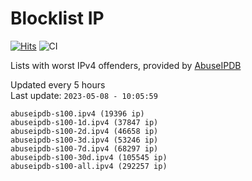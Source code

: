# Blocklist IP

[![Hits](https://hits.seeyoufarm.com/api/count/incr/badge.svg?url=https%3A%2F%2Fgithub.com%2Fborestad%2Fblocklist-ip%2F&count_bg=%2379C83D&title_bg=%23555555&icon=&icon_color=%23E7E7E7&title=hits&edge_flat=false)](https://hits.seeyoufarm.com)  ![CI](https://img.shields.io/github/workflow/status/borestad/blocklist-ip/CI?style=flat-square)

Lists with worst IPv4 offenders, provided by [AbuseIPDB](https://www.abuseipdb.com/)

<!-- FOOTER-PLACEHOLDER -->
Updated every 5 hours<br>
Last update: `2023-05-08 - 10:05:59`
```
abuseipdb-s100.ipv4 (19396 ip)
abuseipdb-s100-1d.ipv4 (37847 ip)
abuseipdb-s100-2d.ipv4 (46658 ip)
abuseipdb-s100-3d.ipv4 (53246 ip)
abuseipdb-s100-7d.ipv4 (68297 ip)
abuseipdb-s100-30d.ipv4 (105545 ip)
abuseipdb-s100-all.ipv4 (292257 ip)
```
